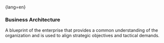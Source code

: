 {lang=en}
### Business Architecture
A blueprint of the enterprise that provides a common understanding
of the organization and is used to align strategic
objectives and tactical demands.

